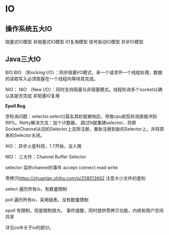 # IO

## 操作系统五大IO

阻塞式IO模型
非阻塞式IO模型
IO复用模型
信号驱动IO模型
异步IO模型

## Java三大IO

BIO
BIO （Blocking I/O）：同步阻塞I/O模式，来一个请求开一个线程处理，数据的读取写入必须阻塞在一个线程内等待其完成。

NIO：
NIO （New I/O）：同时支持阻塞与非阻塞模式。线程轮询多个socket以确认其是否完成 非阻塞IO复用

**Epoll Bug**

空轮询问题：selector.select()莫名其妙就被响应，导致cpu疯狂轮询直接冲到99%。Netty解决方法：加个计数器， 超过N就重建selector，将原SocketChannel从旧的Selector上去除注册，重新注册到新的Selector上，并将原来的Selector关闭。

AIO：
异步火星科技，1.7开始，没人用

NIO：
三大件：Channel Buffer Selector

selector 监听channel的事件 accept connect read write

零拷贝<https://zhuanlan.zhihu.com/p/258513662> 注意大小文件的差别

select 
遍历所有io，有数量限制

poll
遍历所有io，采用链表，没有数量限制

epoll
有限制，但是限制很大。
事件提醒，同时提供零拷贝功能，内核和用户空间共享

详见os中关于io的部分。



